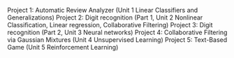 Project 1: Automatic Review Analyzer (Unit 1 Linear Classifiers and Generalizations)
Project 2: Digit recognition (Part 1, Unit 2 Nonlinear Classification, Linear regression, Collaborative Filtering)
Project 3: Digit recognition (Part 2, Unit 3 Neural networks)
Project 4: Collaborative Filtering via Gaussian Mixtures (Unit 4 Unsupervised Learning)
Project 5: Text-Based Game (Unit 5 Reinforcement Learning)
